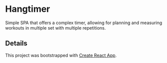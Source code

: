 # Hangtimer

Simple SPA that offers a complex timer, allowing for planning and measuring workouts in multiple set with multiple repetitions.

## Details
This project was bootstrapped with [Create React App](https://github.com/facebook/create-react-app).
